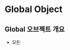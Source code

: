 # Global Object

## Global 오브젝트 개요

- 모든 <script>를 통해 단 하나만 존재 가능
  - new 연산자로 인스턴스 생성 불가
  - 모든 코드에서 공유
- 이름(Global)은 있지만 오브젝트 실체가 없음. 오브젝트를 작성(사용)할 수 없음



## Global 프로퍼티

Global 오브젝트는 실체가 없는데, 거기에 있는 프로퍼티와 함수들은 window 오브젝트에 저장된다.



## Global과 Window 관계

- Global과 window 오브젝트 주체
  - Global 오브젝트는 JS가 주체다.
  - Window 오브젝트는 window가 주체다.
- 주체는 다르지만, Global 오브젝트의 프로퍼티와 함수가 window 오브젝트에 설정.
  - Window 오브젝트가 Global 오브젝트를 사용할 수 있는 이유는 그 바탕에 Host 오브젝트 개념이 깔려있다.



## NaN, 유한대 체크 함수

NaN === NaN 결과는 false다.

- 설계 오류다.
- ES6의 Object.is()를 사용하면 제대로 값을 비교할 수 있다.

```js
console.log(NaN === NaN); // false
console.log(Object.is(NaN, NaN)); // true
```



## 인코딩, 디코딩

### encodeURI()

- URI를 인코딩하여 반환
- 인코딩 제외 문자를 제외하고 "%16진수%16진수" 형태로 변환
- 인코딩 제외 문자
  - 영문자, 숫자
  - = # ; / ? : @ & = + $ , - _ . ! ~ * () "

### encodeURIComponent()

- URI를 인코딩하여 반환
- "; / ? : @ & = + $ , "를 인코딩하는 것이 encodeURI()와 다름
- 인코딩 제외 문자를 제외하고 "%16진수%16진수" 형태로 변환
- 인코딩 제외 문자
  - 영문자, 숫자
  - _ - # . ! ~ * () "
